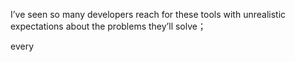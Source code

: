 I’ve seen so many developers reach for these tools with unrealistic expectations about the problems they’ll solve；


every 